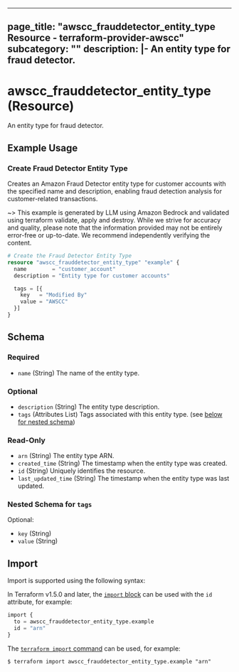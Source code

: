 
---
page_title: "awscc_frauddetector_entity_type Resource - terraform-provider-awscc"
subcategory: ""
description: |-
  An entity type for fraud detector.
---

# awscc_frauddetector_entity_type (Resource)

An entity type for fraud detector.

## Example Usage

### Create Fraud Detector Entity Type

Creates an Amazon Fraud Detector entity type for customer accounts with the specified name and description, enabling fraud detection analysis for customer-related transactions.

~> This example is generated by LLM using Amazon Bedrock and validated using terraform validate, apply and destroy. While we strive for accuracy and quality, please note that the information provided may not be entirely error-free or up-to-date. We recommend independently verifying the content.

```terraform
# Create the Fraud Detector Entity Type
resource "awscc_frauddetector_entity_type" "example" {
  name        = "customer_account"
  description = "Entity type for customer accounts"

  tags = [{
    key   = "Modified By"
    value = "AWSCC"
  }]
}
```

<!-- schema generated by tfplugindocs -->
## Schema

### Required

- `name` (String) The name of the entity type.

### Optional

- `description` (String) The entity type description.
- `tags` (Attributes List) Tags associated with this entity type. (see [below for nested schema](#nestedatt--tags))

### Read-Only

- `arn` (String) The entity type ARN.
- `created_time` (String) The timestamp when the entity type was created.
- `id` (String) Uniquely identifies the resource.
- `last_updated_time` (String) The timestamp when the entity type was last updated.

<a id="nestedatt--tags"></a>
### Nested Schema for `tags`

Optional:

- `key` (String)
- `value` (String)

## Import

Import is supported using the following syntax:

In Terraform v1.5.0 and later, the [`import` block](https://developer.hashicorp.com/terraform/language/import) can be used with the `id` attribute, for example:

```terraform
import {
  to = awscc_frauddetector_entity_type.example
  id = "arn"
}
```

The [`terraform import` command](https://developer.hashicorp.com/terraform/cli/commands/import) can be used, for example:

```shell
$ terraform import awscc_frauddetector_entity_type.example "arn"
```
